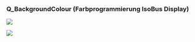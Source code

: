 ### Q\_BackgroundColour (Farbprogrammierung IsoBus Display)

![](https://user-images.githubusercontent.com/113907471/204320542-f628c868-03d7-4d81-9ebb-5cf63d9ce541.png)

![](https://user-images.githubusercontent.com/113907471/204320176-773a1f69-281c-4d83-873a-671f1680081a.png)
